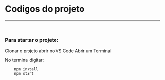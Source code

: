 # Codigos do projeto
<hr> 
<br>

### Para startar o projeto: 

Clonar o projeto
abrir no VS Code
Abrir um Terminal 

No terminal digitar: 

``` cd (nome do projeot)
    npm install 
    npm start

```
